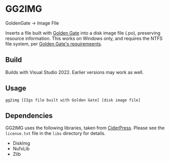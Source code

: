 # GG2IMG
GoldenGate -> Image FIle

Inserts a file built with [Golden Gate](http://goldengate.gitlab.io/) into a disk image file (.po), preserving resource information. This works on Windows only, and requires the NTFS file system, per [Golden Gate's requiremeents](http://goldengate.gitlab.io/manual/#file-systems).

## Build
Builds with Visual Studio 2022.  Earlier versions may work as well.

## Usage
`gg2img [IIgs file built with Golden Gate] [disk image file]`

## Dependencies
GG2IMG uses the following libraries, taken from [CiderPress](https://github.com/fadden/ciderpress). Please see the `license.txt` file in the `libs` directory for details.

- DiskImg
- NufxLib
- Zlib
